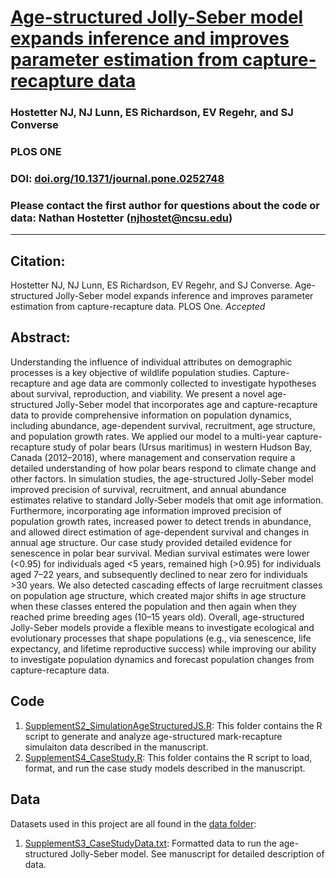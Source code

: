 # [Age-structured Jolly-Seber model expands inference and improves parameter estimation from capture-recapture data](doi.org/10.1371/journal.pone.0252748)

### Hostetter NJ, NJ Lunn, ES Richardson, EV Regehr, and SJ Converse

### PLOS ONE

### DOI: [doi.org/10.1371/journal.pone.0252748](doi.org/10.1371/journal.pone.0252748)

### Please contact the first author for questions about the code or data: Nathan Hostetter (njhostet@ncsu.edu)
__________________________________________________________________________________________________________________________________________

## Citation:
Hostetter NJ, NJ Lunn, ES Richardson, EV Regehr, and SJ Converse. Age-structured Jolly-Seber model expands inference and improves parameter estimation from capture-recapture data. PLOS One. *Accepted*

## Abstract:
Understanding the influence of individual attributes on demographic processes is a key objective of wildlife population studies. Capture-recapture and age data are commonly collected to investigate hypotheses about survival, reproduction, and viability. We present a novel age-structured Jolly-Seber model that incorporates age and capture-recapture data to provide comprehensive information on population dynamics, including abundance, age-dependent survival, recruitment, age structure, and population growth rates. We applied our model to a multi-year capture-recapture study of polar bears (Ursus maritimus) in western Hudson Bay, Canada (2012–2018), where management and conservation require a detailed understanding of how polar bears respond to climate change and other factors. In simulation studies, the age-structured Jolly-Seber model improved precision of survival, recruitment, and annual abundance estimates relative to standard Jolly-Seber models that omit age information. Furthermore, incorporating age information improved precision of population growth rates, increased power to detect trends in abundance, and allowed direct estimation of age-dependent survival and changes in annual age structure. Our case study provided detailed evidence for senescence in polar bear survival. Median survival estimates were lower (<0.95) for individuals aged <5 years, remained high (>0.95) for individuals aged 7–22 years, and subsequently declined to near zero for individuals >30 years. We also detected cascading effects of large recruitment classes on population age structure, which created major shifts in age structure when these classes entered the population and then again when they reached prime breeding ages (10–15 years old). Overall, age-structured Jolly-Seber models provide a flexible means to investigate ecological and evolutionary processes that shape populations (e.g., via senescence, life expectancy, and lifetime reproductive success) while improving our ability to investigate population dynamics and forecast population changes from capture-recapture data.


## Code 
1) [SupplementS2_SimulationAgeStructuredJS.R](./simulation/): This folder contains the R script to generate and analyze age-structured mark-recapture simulaiton data described in the manuscript.
2) [SupplementS4_CaseStudy.R](./CaseStudy/): This folder contains the R script to load, format, and run the case study models described in the manuscript.


## Data
Datasets used in this project are all found in the [data folder](./data):

1) [SupplementS3_CaseStudyData.txt](./data/): Formatted data to run the age-structured Jolly-Seber model. See manuscript for detailed description of data.

